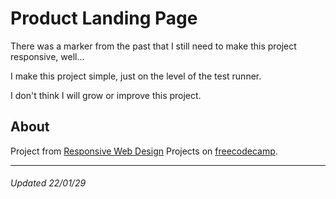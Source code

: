 # Product Landing Page

There was a marker from the past that I still need to make this project responsive, well...

I make this project simple, just on the level of the test runner.

I don't think I will grow or improve this project.

## About

Project from [Responsive Web Design](https://www.freecodecamp.org/learn/responsive-web-design) Projects on [freecodecamp](https://www.freecodecamp.org/).

---

###### Updated 22/01/29
